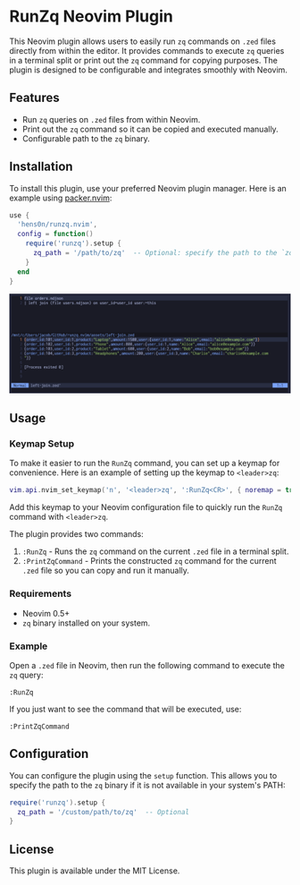 # RunZq Neovim Plugin

This Neovim plugin allows users to easily run `zq` commands on `.zed` files directly from within the editor. It provides commands to execute `zq` queries in a terminal split or print out the `zq` command for copying purposes. The plugin is designed to be configurable and integrates smoothly with Neovim.

## Features

- Run `zq` queries on `.zed` files from within Neovim.
- Print out the `zq` command so it can be copied and executed manually.
- Configurable path to the `zq` binary.

## Installation

To install this plugin, use your preferred Neovim plugin manager. Here is an example using [packer.nvim](https://github.com/wbthomason/packer.nvim):

```lua
use {
  'hens0n/runzq.nvim',
  config = function()
    require('runzq').setup {
      zq_path = '/path/to/zq'  -- Optional: specify the path to the `zq` binary if it's not in your system's PATH.
    }
  end
}
```

![Example of Left Join](assets/left-join.png)

## Usage

### Keymap Setup

To make it easier to run the `RunZq` command, you can set up a keymap for convenience. Here is an example of setting up the keymap to `<leader>zq`:

```lua
vim.api.nvim_set_keymap('n', '<leader>zq', ':RunZq<CR>', { noremap = true, silent = true })
```

Add this keymap to your Neovim configuration file to quickly run the `RunZq` command with `<leader>zq`.

The plugin provides two commands:

1. `:RunZq` - Runs the `zq` command on the current `.zed` file in a terminal split.
2. `:PrintZqCommand` - Prints the constructed `zq` command for the current `.zed` file so you can copy and run it manually.

### Requirements

- Neovim 0.5+
- `zq` binary installed on your system.

### Example

Open a `.zed` file in Neovim, then run the following command to execute the `zq` query:

```vim
:RunZq
```

If you just want to see the command that will be executed, use:

```vim
:PrintZqCommand
```

## Configuration

You can configure the plugin using the `setup` function. This allows you to specify the path to the `zq` binary if it is not available in your system's PATH:

```lua
require('runzq').setup {
  zq_path = '/custom/path/to/zq'  -- Optional
}
```

## License

This plugin is available under the MIT License.

